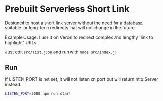 # Prebuilt Serverless Short Link

Designed to host a short link server without the need for a database, suitable for long-term redirects that will not change in the future.

Example Usage: I use it on Vercel to redirect complex and lengthy "link to highlight" URLs.

Just edit `src/list.json` and run with `node src/index.js`

## Run

If LISTEN_PORT is not set, it will not listen on port but will return http.Server instead.

```sh
LISTEN_PORT=3000 npm run start
```
